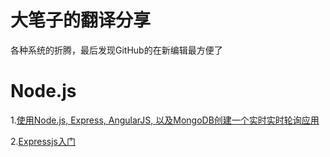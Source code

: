 大笔子的翻译分享
=================

各种系统的折腾，最后发现GitHub的在新编辑最方便了

# Node.js

1.[使用Node.js, Express, AngularJS, 以及MongoDB创建一个实时实时轮询应用](https://github.com/wohugb/learn/wiki/%E4%BD%BF%E7%94%A8Node.js,-Express,-AngularJS,-%E4%BB%A5%E5%8F%8AMongoDB%E5%88%9B%E5%BB%BA%E4%B8%80%E4%B8%AA%E5%AE%9E%E6%97%B6%E5%AE%9E%E6%97%B6%E8%BD%AE%E8%AF%A2%E5%BA%94%E7%94%A8)

2.[Expressjs入门](https://github.com/wohugb/learn/wiki/Expressjs%E5%85%A5%E9%97%A8)
